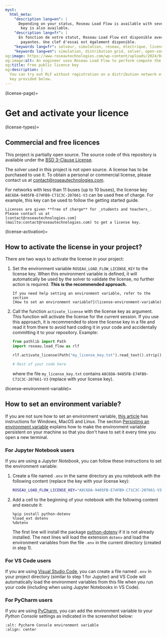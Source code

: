 ```yaml
---
myst:
  html_meta:
    "description lang=en": |
      Depending on your status, Roseau Load Flow is available with several types of free or paid licences. A trial
       key is also available.
    "description lang=fr": |
      En fonction de votre statut, Roseau Load Flow est disponible avec plusieurs types de licences gratuites ou
       payantes. Une clef d'essai est également disponible.
    "keywords lang=fr": solveur, simulation, réseau, électrique, licence, open-source, gratuit, essai
    "keywords lang=en": simulation, distribution grid, solver, open-source, free, test
og:image: https://www.roseautechnologies.com/wp-content/uploads/2024/04/DSCF0265-scaled.webp
og:image:alt: An engineer uses Roseau Load Flow to perform compute the electric state of a MV/LV transformer
og:title: Free public licence key
og:description: |
  You can try out RLF without registration on a distribution network of up to ten nodes by using the public licence
  key provided below.
---
```


(license-page)=

# Get and activate your licence

(license-types)=

## Commercial and free licences

This project is partially open source. The source code of this repository is available under the
[BSD 3-Clause License](https://github.com/RoseauTechnologies/Roseau_Load_Flow/blob/main/LICENSE.md).

The solver used in this project is not open source. A license has to be purchased to use it. To
obtain a personal or commercial license, please contact us at
[contact@roseautechnologies.com](mailto:contact@roseautechnologies.com).

For networks with less than 11 buses (up to 10 buses), the license key `A8C6DA-9405FB-E74FB9-C71C3C-207661-V3`
can be used free of charge. For example, this key can be used to follow the getting started guide.

```{note}
Licenses are given **free of charge** for _students and teachers_. Please contact us at
[contact@roseautechnologies.com](mailto:contact@roseautechnologies.com) to get a license key.
```

(license-activation)=

## How to activate the license in your project?

There are two ways to activate the license in your project:

1. Set the environment variable `ROSEAU_LOAD_FLOW_LICENSE_KEY` to the license key. When this
   environment variable is defined, it will automatically be used by the solver to validate the
   license, no further action is required.
   **This is the recommended approach.**
   ```{note}
   If you need help setting an environment variable, refer to the section
   [How to set an environment variable?](license-environment-variable)
   ```
2. Call the function `activate_license` with the license key as argument. This function will
   activate the license for the current session. If you use this approach, it is recommended to
   store the license key in a file and read it from there to avoid hard coding it in your code and
   accidentally committing it to your repository. Example:

   ```python
   from pathlib import Path
   import roseau.load_flow as rlf

   rlf.activate_license(Path("my_license_key.txt").read_text().strip())

   # Rest of your code here
   ```

   where the file `my_license_key.txt` contains `A8C6DA-9405FB-E74FB9-C71C3C-207661-V3` (replace
   with your license key).

(license-environment-variable)=

## How to set an environment variable?

If you are not sure how to set an environment variable, [this article](https://www.bitecode.dev/p/environment-variables-for-beginners)
has instructions for Windows, MacOS and Linux. The section [Persisting an environment variable](https://www.bitecode.dev/i/121864947/persisting-an-environment-variable)
explains how to make the environment variable persistent on your machine so that you don't have to
set it every time you open a new terminal.

### For Jupyter Notebook users

If you are using a _Jupyter Notebook_, you can follow these instructions to set the environment
variable:

1. Create a file named `.env` in the same directory as you notebook with the following content
   (replace the key with your license key):
   ```bash
   ROSEAU_LOAD_FLOW_LICENSE_KEY="A8C6DA-9405FB-E74FB9-C71C3C-207661-V3"
   ```
2. Add a cell to the beginning of your notebook with the following content and execute it:
   ```ipython3
   %pip install python-dotenv
   %load_ext dotenv
   %dotenv
   ```
   The first line will install the package [python-dotenv](https://pypi.org/project/python-dotenv/)
   if it is not already installed. The next lines will load the extension `dotenv` and load the
   environment variables from the file `.env` in the current directory (created in step 1).

### For VS Code users

If you are using [Visual Studio Code](https://code.visualstudio.com/), you can create a file named
`.env` in your project directory (similar to step 1 for Jupyter) and VS Code will automatically
load the environment variables from this file when you run your code (including when using Jupyter
Notebooks in VS Code).

### For PyCharm users

If you are using [PyCharm](https://www.jetbrains.com/pycharm/), you can add the environment variable
to your _Python Console_ settings as indicated in the screenshot below:

```{image} /_static/2024_01_12_Pycharm_Console_Environment_Variable.png
:alt: Pycharm Console environment variable
:align: center
```
